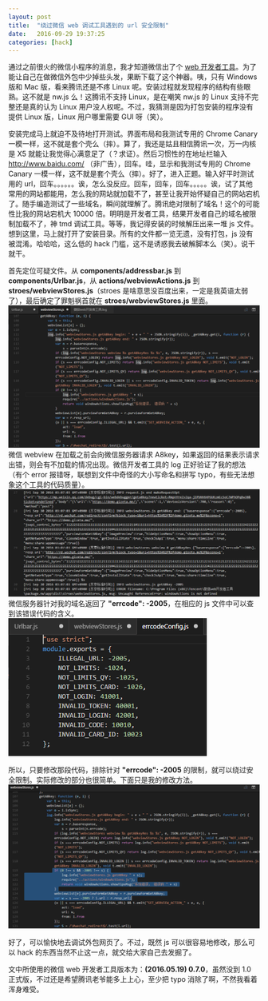 ```yaml
---
layout: post
title:  "绕过微信 web 调试工具遇到的 url 安全限制"
date:   2016-09-29 19:37:25
categories: [hack]
---
```

通过之前很火的微信小程序的消息，我才知道微信出了个 [web 开发者工具](https://mp.weixin.qq.com/wiki?t=resource/res_main&id=mp1455784140)。为了能让自己在做微信外包中少掉些头发，果断下载了这个神器。咦，只有 Windows 版和 Mac 版，看来腾讯还是不疼 Linux 呢。安装过程就发现程序的结构有些眼熟。这不就是 nw.js 么！这腾讯不支持 Linux，是在嘲笑 nw.js 的 Linux 支持不完整还是真的认为 Linux 用户没人权呢。不过，我猜测是因为打包安装的程序没有提供 Linux 版，Linux 用户哪里需要 GUI 呀（笑）。

安装完成马上就迫不及待地打开测试。界面布局和我测试专用的 Chrome Canary 一模一样，这不就是套个壳么（摔）。算了，我还是姑且相信腾讯一次，万一内核是 X5 就能让我觉得心满意足了（？求证）。然后习惯性的在地址栏输入 http://www.baidu.com/ （非广告），回车。哇，显示和我测试专用的 Chrome Canary 一模一样，这不就是套个壳么（摔）。好了，进入正题。输入好平时测试用的 url，回车。。。。。。诶，怎么没反应。回车，回车，回车。。。。。诶，试了其他常用的网站都能用，怎么我的网站就加载不了，甚至让我开始怀疑自己的网站宕机了。随手编造测试了一些域名，瞬间就理解了。腾讯绝对限制了域名！这个的可能性比我的网站宕机大 10000 倍。明明是开发者工具，结果开发者自己的域名被限制加载不了，神 tmd 调试工具。等等，我记得安装的时候解压出来一堆 js 文件。想到这里，马上就打开了安装目录。所有的文件都一览无遗，没有打包，js 没有被混淆。哈哈哈，这么低的 hack 门槛，这不是诱惑我去破解脚本么（笑）。说干就干。

首先定位可疑文件。从 **components/addressbar.js** 到 **components/Urlbar.js**，从 **actions/webviewActions.js** 到 **stroes/webviewStores.js**（stroes 是啥意思没百度出来，一定是我英语太弱了），最后确定了罪魁祸首就在 **stroes/webviewStores.js** 里面。
![webviewStores.js](/upload/2016/09/30/20160930014981.png)
微信 webview 在加载之前会向微信服务器请求 A8key，如果返回的结果表示请求出错，则会有不加载的情况出现。微信开发者工具的 log 正好验证了我的想法（有个 error 报错呀，联想到文件中奇怪的大小写命名和拼写 typo，有些无法想象这个工具的代码质量）。
![微信web开发者工具.log](/upload/2016/09/30/20160930015476.png)
微信服务器针对我的域名返回了 **"errcode": -2005**，在相应的 js 文件中可以查到该错误代码的含义。
![errcodeConfig.js](/upload/2016/09/30/20160930015682.png)

所以，只要修改那段代码，排除针对 **"errcode": -2005** 的限制，就可以绕过安全限制。实际修改的部分也很简单。下面只是我的修改方法。
![改后webviewStores.js](/upload/2016/09/30/20160930016027.png)

好了，可以愉快地去调试外包网页了。不过，既然 js 可以很容易地修改，那么可以 hack 的东西当然不止这一点，就交给大家自己去发掘了。

文中所使用的微信 web 开发者工具版本为：**(2016.05.19) 0.7.0**，虽然没到 1.0 正式版，不过还是希望腾讯老爷能多上上心，至少把 typo 消除了啊，不然我看着浑身难受。
